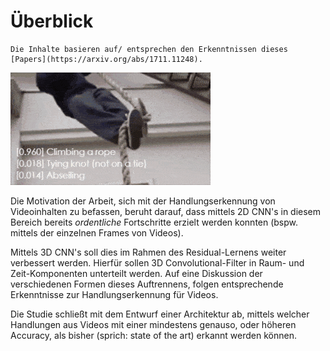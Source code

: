 # Überblick

```{note}
Die Inhalte basieren auf/ entsprechen den Erkenntnissen dieses [Papers](https://arxiv.org/abs/1711.11248).
```

![Intro  Video](img/intro.gif)
<!-- https://raw.githubusercontent.com/open-mmlab/mmaction2/master/resources/mmaction2_overview.gif -->
 
Die Motivation der Arbeit, sich mit der Handlungserkennung von Videoinhalten zu befassen, beruht darauf, dass mittels 2D CNN's in diesem Bereich bereits *ordentliche* Fortschritte erzielt werden konnten (bspw. mittels der einzelnen Frames von Videos).

Mittels 3D CNN's soll dies im Rahmen des Residual-Lernens weiter verbessert werden. Hierfür sollen 3D Convolutional-Filter in Raum- und Zeit-Komponenten unterteilt werden.
Auf eine Diskussion der verschiedenen Formen dieses Auftrennens, folgen entsprechende Erkenntnisse zur Handlungserkennung für Videos.

Die Studie schließt mit dem Entwurf einer Architektur ab, mittels welcher Handlungen aus Videos mit einer mindestens genauso, oder höheren Accuracy, als bisher (sprich: state of the art) erkannt werden können.